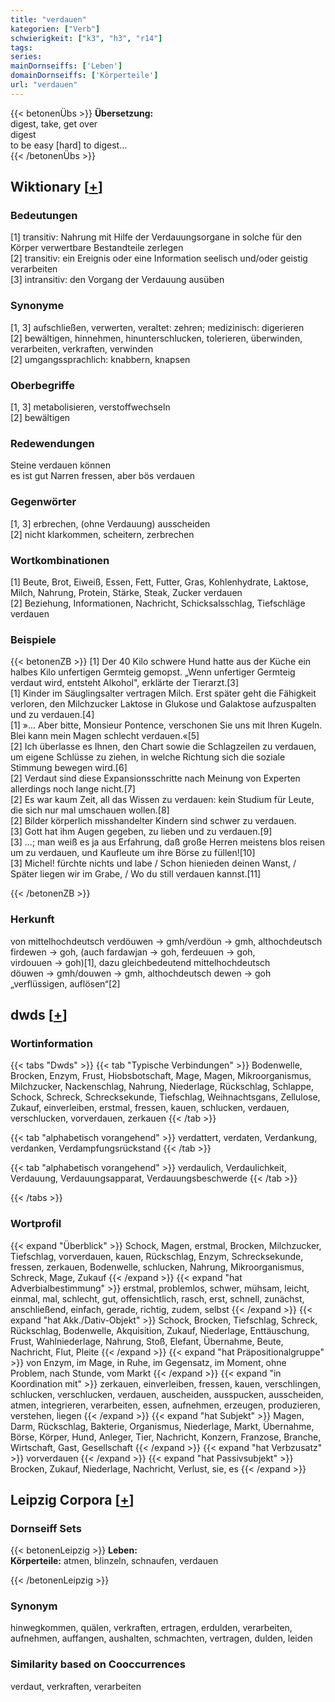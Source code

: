 ```yaml
---
title: "verdauen"
kategorien: ["Verb"]
schwierigkeit: ["k3", "h3", "r14"]
tags:
series:
mainDornseiffs: ['Leben']
domainDornseiffs: ['Körperteile']
url: "verdauen"
---
```


{{< betonenÜbs >}}
**Übersetzung:**  
digest, take, get over  
digest  
to be easy [hard] to digest...  
{{< /betonenÜbs >}}

## Wiktionary [[+](https://de.wiktionary.org/wiki/verdauen)]

### Bedeutungen
[1] transitiv: Nahrung mit Hilfe der Verdauungsorgane in solche für den Körper verwertbare Bestandteile zerlegen  
[2] transitiv: ein Ereignis oder eine Information seelisch und/oder geistig verarbeiten  
[3] intransitiv: den Vorgang der Verdauung ausüben  

### Synonyme
[1, 3] aufschließen, verwerten, veraltet: zehren; medizinisch: digerieren  
[2] bewältigen, hinnehmen, hinunterschlucken, tolerieren, überwinden, verarbeiten, verkraften, verwinden  
[2] umgangssprachlich: knabbern, knapsen  

### Oberbegriffe
[1, 3] metabolisieren, verstoffwechseln  
[2] bewältigen  

### Redewendungen
Steine verdauen können  
es ist gut Narren fressen, aber bös verdauen  

### Gegenwörter
[1, 3] erbrechen, (ohne Verdauung) ausscheiden  
[2] nicht klarkommen, scheitern, zerbrechen  

### Wortkombinationen
[1] Beute, Brot, Eiweiß, Essen, Fett, Futter, Gras, Kohlenhydrate, Laktose, Milch, Nahrung, Protein, Stärke, Steak, Zucker verdauen  
[2] Beziehung, Informationen, Nachricht, Schicksalsschlag, Tiefschläge verdauen  

### Beispiele
{{< betonenZB >}}
[1] Der 40 Kilo schwere Hund hatte aus der Küche ein halbes Kilo unfertigen Germteig gemopst. „Wenn unfertiger Germteig verdaut wird, entsteht Alkohol", erklärte der Tierarzt.[3]  
[1] Kinder im Säuglingsalter vertragen Milch. Erst später geht die Fähigkeit verloren, den Milchzucker Laktose in Glukose und Galaktose aufzuspalten und zu verdauen.[4]  
[1] »… Aber bitte, Monsieur Pontence, verschonen Sie uns mit Ihren Kugeln. Blei kann mein Magen schlecht verdauen.«[5]  
[2] Ich überlasse es Ihnen, den Chart sowie die Schlagzeilen zu verdauen, um eigene Schlüsse zu ziehen, in welche Richtung sich die soziale Stimmung bewegen wird.[6]  
[2] Verdaut sind diese Expansionsschritte nach Meinung von Experten allerdings noch lange nicht.[7]  
[2] Es war kaum Zeit, all das Wissen zu verdauen: kein Studium für Leute, die sich nur mal umschauen wollen.[8]  
[2] Bilder körperlich misshandelter Kindern sind schwer zu verdauen.  
[3] Gott hat ihm Augen gegeben, zu lieben und zu verdauen.[9]  
[3] …; man weiß es ja aus Erfahrung, daß große Herren meistens blos reisen um zu verdauen, und Kaufleute um ihre Börse zu füllen![10]  
[3] Michel! fürchte nichts und labe / Schon hienieden deinen Wanst, / Später liegen wir im Grabe, / Wo du still verdauen kannst.[11]  

{{< /betonenZB >}}
### Herkunft
von mittelhochdeutsch verdöuwen → gmh/verdöun → gmh, althochdeutsch firdewen → goh, (auch fardawjan → goh, ferdeuuen → goh, virdouuen → goh)[1], dazu gleichbedeutend mittelhochdeutsch döuwen → gmh/douwen → gmh, althochdeutsch dewen → goh „verflüssigen, auflösen“[2]  



## dwds [[+](https://www.dwds.de/wb/verdauen)]

### Wortinformation
{{< tabs "Dwds" >}}
{{< tab "Typische Verbindungen" >}}
Bodenwelle, Brocken, Enzym, Frust, Hiobsbotschaft, Mage, Magen, Mikroorganismus, Milchzucker, Nackenschlag, Nahrung, Niederlage, Rückschlag, Schlappe, Schock, Schreck, Schrecksekunde, Tiefschlag, Weihnachtsgans, Zellulose, Zukauf, einverleiben, erstmal, fressen, kauen, schlucken, verdauen, verschlucken, vorverdauen, zerkauen
{{< /tab >}}

{{< tab "alphabetisch vorangehend" >}}
verdattert, verdaten, Verdankung, verdanken, Verdampfungsrückstand
{{< /tab >}}

{{< tab "alphabetisch vorangehend" >}}
verdaulich, Verdaulichkeit, Verdauung, Verdauungsapparat, Verdauungsbeschwerde
{{< /tab >}}

{{< /tabs >}}

### Wortprofil
{{< expand "Überblick" >}} Schock, Magen, erstmal, Brocken, Milchzucker, Tiefschlag, vorverdauen, kauen, Rückschlag, Enzym, Schrecksekunde, fressen, zerkauen, Bodenwelle, schlucken, Nahrung, Mikroorganismus, Schreck, Mage, Zukauf {{< /expand >}}
{{< expand "hat Adverbialbestimmung" >}} erstmal, problemlos, schwer, mühsam, leicht, einmal, mal, schlecht, gut, offensichtlich, rasch, erst, schnell, zunächst, anschließend, einfach, gerade, richtig, zudem, selbst {{< /expand >}}
{{< expand "hat Akk./Dativ-Objekt" >}} Schock, Brocken, Tiefschlag, Schreck, Rückschlag, Bodenwelle, Akquisition, Zukauf, Niederlage, Enttäuschung, Frust, Wahlniederlage, Nahrung, Stoß, Elefant, Übernahme, Beute, Nachricht, Flut, Pleite {{< /expand >}}
{{< expand "hat Präpositionalgruppe" >}} von Enzym, im Mage, in Ruhe, im Gegensatz, im Moment, ohne Problem, nach Stunde, vom Markt {{< /expand >}}
{{< expand "in Koordination mit" >}} zerkauen, einverleiben, fressen, kauen, verschlingen, schlucken, verschlucken, verdauen, auscheiden, ausspucken, ausscheiden, atmen, integrieren, verarbeiten, essen, aufnehmen, erzeugen, produzieren, verstehen, liegen {{< /expand >}}
{{< expand "hat Subjekt" >}} Magen, Darm, Rückschlag, Bakterie, Organismus, Niederlage, Markt, Übernahme, Börse, Körper, Hund, Anleger, Tier, Nachricht, Konzern, Franzose, Branche, Wirtschaft, Gast, Gesellschaft {{< /expand >}}
{{< expand "hat Verbzusatz" >}} vorverdauen {{< /expand >}}
{{< expand "hat Passivsubjekt" >}} Brocken, Zukauf, Niederlage, Nachricht, Verlust, sie, es {{< /expand >}}

## Leipzig Corpora [[+](https://corpora.uni-leipzig.de/en/res?word=verdauen&corpusId=deu_newscrawl-public_2018)]

### Dornseiff Sets
{{< betonenLeipzig >}}
**Leben:**  
**Körperteile:** atmen, blinzeln, schnaufen, verdauen  

{{< /betonenLeipzig >}}

### Synonym
hinwegkommen, quälen, verkraften, ertragen, erdulden, verarbeiten, aufnehmen, auffangen, aushalten, schmachten, vertragen, dulden, leiden


### Similarity based on Cooccurrences
verdaut, verkraften, verarbeiten

